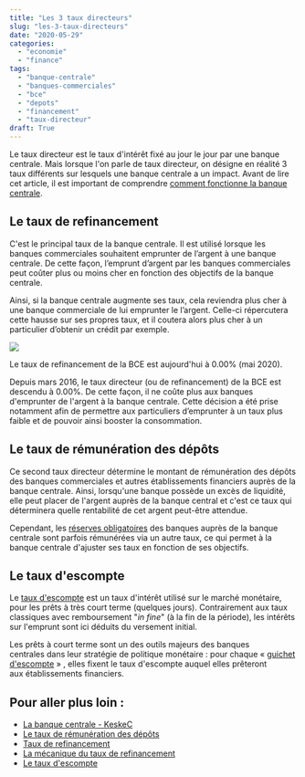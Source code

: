 ```yaml
---
title: "Les 3 taux directeurs"
slug: "les-3-taux-directeurs"
date: "2020-05-29"
categories: 
  - "economie"
  - "finance"
tags: 
  - "banque-centrale"
  - "banques-commerciales"
  - "bce"
  - "depots"
  - "financement"
  - "taux-directeur"
draft: True
---
```


Le taux directeur est le taux d'intérêt fixé au jour le jour par une banque centrale. Mais lorsque l'on parle de taux directeur, on désigne en réalité 3 taux différents sur lesquels une banque centrale a un impact. Avant de lire cet article, il est important de comprendre [comment fonctionne la banque centrale](https://keskec.fr/economie/johann/2348/).

## Le taux de refinancement

C'est le principal taux de la banque centrale. Il est utilisé lorsque les banques commerciales souhaitent emprunter de l’argent à une banque centrale. De cette façon, l’emprunt d’argent par les banques commerciales peut coûter plus ou moins cher en fonction des objectifs de la banque centrale.

Ainsi, si la banque centrale augmente ses taux, cela reviendra plus cher à une banque commerciale de lui emprunter le l’argent. Celle-ci répercutera cette hausse sur ses propres taux, et il coutera alors plus cher à un particulier d’obtenir un crédit par exemple.

![](images/abundance-bank-bank-notes-banking-259249-1-1024x683.jpg)

Le taux de refinancement de la BCE est aujourd'hui à 0.00% (mai 2020).

Depuis mars 2016, le taux directeur (ou de refinancement) de la BCE est descendu à 0.00%. De cette façon, il ne coûte plus aux banques d'emprunter de l'argent à la banque centrale. Cette décision a été prise notamment afin de permettre aux particuliers d’emprunter à un taux plus faible et de pouvoir ainsi booster la consommation.

## Le taux de rémunération des dépôts

Ce second taux directeur détermine le montant de rémunération des dépôts des banques commerciales et autres établissements financiers auprès de la banque centrale. Ainsi, lorsqu'une banque possède un excès de liquidité, elle peut placer de l'argent auprès de la banque central et c'est ce taux qui déterminera quelle rentabilité de cet argent peut-être attendue.

Cependant, les [réserves obligatoires](https://fr.wikipedia.org/wiki/R%C3%A9serves_obligatoires) des banques auprès de la banque centrale sont parfois rémunérées via un autre taux, ce qui permet à la banque centrale d'ajuster ses taux en fonction de ses objectifs.

## Le taux d'escompte

Le [taux d'escompte](https://fr.wikipedia.org/wiki/Taux_d%27escompte) est un taux d'intérêt utilisé sur le marché monétaire, pour les prêts à très court terme (quelques jours). Contrairement aux taux classiques avec remboursement "_in fine_" (à la fin de la période), les intérêts sur l'emprunt sont ici déduits du versement initial.

Les prêts à court terme sont un des outils majeurs des banques centrales dans leur stratégie de politique monétaire : pour chaque « [guichet d'escompte](https://www.lesclesdelabanque.com/web/Cdb/Entrepreneurs/Content.nsf/DocumentsByIDWeb/ABBK7Y?OpenDocument) » , elles fixent le taux d'escompte auquel elles prêteront aux établissements financiers.

## Pour aller plus loin :

- [La banque centrale - KeskeC](https://keskec.fr/economie/johann/2348/)
- [Le taux de rémunération des dépôts](https://fr.wikipedia.org/wiki/Taux_de_r%C3%A9mun%C3%A9ration_des_d%C3%A9p%C3%B4ts)
- [Taux de refinancement](https://fr.wikipedia.org/wiki/Taux_de_refinancement)
- [La mécanique du taux de refinancement](https://banque.ooreka.fr/astuce/voir/493217/taux-de-refinancement)
- [Le taux d'escompte](https://fr.wikipedia.org/wiki/Taux_d%27escompte)
